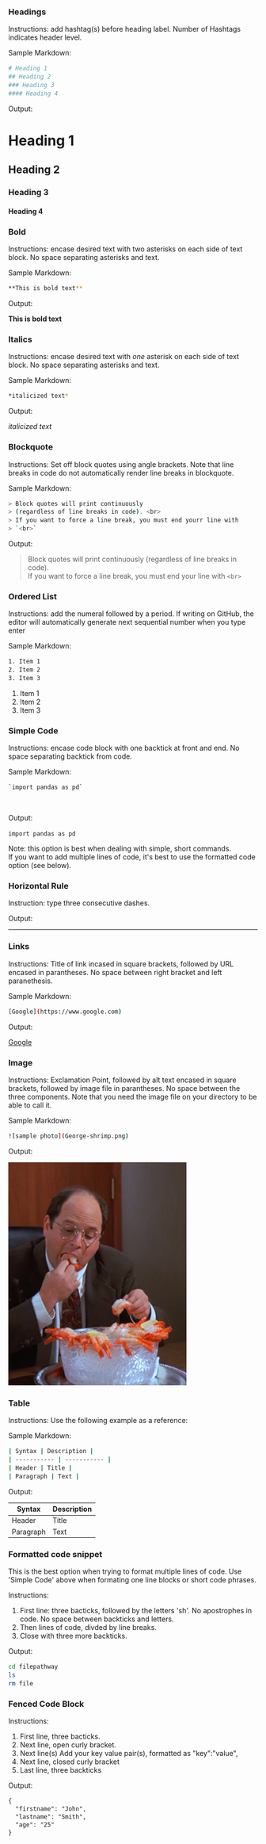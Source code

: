 ### Headings

Instructions: add hashtag(s) before heading label. Number of Hashtags indicates header level.

Sample Markdown: 

```sh
# Heading 1
## Heading 2
### Heading 3
#### Heading 4
```

Output:

# Heading 1
## Heading 2
### Heading 3
#### Heading 4


### Bold

Instructions: encase desired text with two asterisks on each side of text block. No space separating asterisks and text.

Sample Markdown: 
```sh
**This is bold text**
```

Output:

**This is bold text**



### Italics

Instructions: encase desired text with *one* asterisk on each side of text block. No space separating asterisks and text.

Sample Markdown:
```sh
*italicized text*
```

Output:

*italicized text*

### Blockquote

Instructions: Set off block quotes using angle brackets. Note that line breaks in code do not automatically render line breaks in blockquote.

Sample Markdown:
```sh
> Block quotes will print continuously
> (regardless of line breaks in code). <br>
> If you want to force a line break, you must end yourr line with 
> `<br>`
```
Output:

> Block quotes will print continuously
> (regardless of line breaks in code). <br>
> If you want to force a line break, you must end your line with 
> `<br>
> `

### Ordered List

Instructions: add the numeral followed by a period. If writing on GitHub, the editor will automatically generate next sequential number when you type enter

Sample Markdown:

```sh
1. Item 1
2. Item 2
3. Item 3
```

1. Item 1
2. Item 2
3. Item 3


### Simple Code

Instructions: encase code block with one backtick at front and end. No space separating backtick from code.

Sample Markdown:

```sh
`import pandas as pd`
```
<br>

Output: 

`import pandas as pd`<br>

Note: this option is best when dealing with simple, short commands. <br>
If you want to add multiple lines of code, it's best to use the formatted code option (see below).

### Horizontal Rule

Instruction: type three consecutive dashes. 

Output:

---

### Links

Instructions: Title of link incased in square brackets, followed by URL encased in parantheses.
No space between right bracket and left paranethesis.

Sample Markdown:

```sh
[Google](https://www.google.com)
```

Output:

[Google](https://www.google.com)

### Image

Instructions: Exclamation Point, followed by alt text encased in square brackets, followed by image file in parantheses. No space between the three components. Note that you need the image file on your directory to be able to call it.

Sample Markdown: 

```sh
![sample photo](George-shrimp.png)
```

Output:

![sample photo](George-shrimp.png)


### Table

Instructions: Use the following example as a reference:

Sample Markdown:

```sh
| Syntax | Description |
| ----------- | ----------- |
| Header | Title |
| Paragraph | Text |
```

Output: 

| Syntax | Description |
| ----------- | ----------- |
| Header | Title |
| Paragraph | Text |


### Formatted code snippet

This is the best option when trying to format multiple lines of code. Use 'Simple Code' above when formating one line blocks or short code phrases.

Instructions: <br>
1) First line: three bacticks, followed by the letters 'sh'. No apostrophes in code. No space between backticks and letters.<br>
2) Then lines of code, divded by line breaks. <br>
3) Close with three more backticks.

Output:

```sh
cd filepathway
ls
rm file
```

### Fenced Code Block

Instructions: <br>
1) First line, three bacticks. <br>
2) Next line, open curly bracket. <br>
3) Next line(s) Add your key value pair(s), formatted as "key":"value", <br>
4) Next line, closed curly bracket <br>
5) Last line, three backticks <br>

Output:

``` 
{
  "firstname": "John",
  "lastname": "Smith",
  "age": "25"
}
```
   
